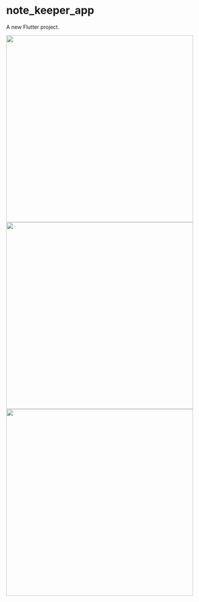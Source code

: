 # note_keeper_app

A new Flutter project.


<img src="https://user-images.githubusercontent.com/111499619/202182780-75fc7c1b-b8be-4e47-8711-c4df68688aba.png" style=" height:500px; " data-target="animated-image.originalImage"> 
<img src="https://user-images.githubusercontent.com/111499619/202182838-dca41ef4-0ce5-45b1-bd23-49ff73ee9671.png" style=" height:500px; " data-target="animated-image.originalImage"> 
<img src="https://user-images.githubusercontent.com/111499619/202182874-c1978743-d47c-46a3-91ae-78dc77fd37a1.png" style=" height:500px; " data-target="animated-image.originalImage"> 
